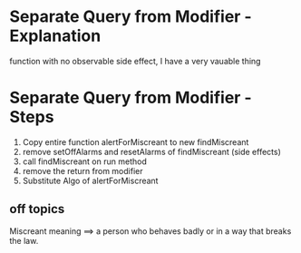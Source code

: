# Separate Query from Modifier - Explanation
function with no observable side effect, I have a very vauable thing

# Separate Query from Modifier - Steps
1. Copy entire function alertForMiscreant to new findMiscreant
2. remove setOffAlarms and resetAlarms of findMiscreant (side effects)
3. call findMiscreant on run method
4. remove the return from modifier
5. Substitute Algo of alertForMiscreant


## off topics
Miscreant meaning ==> a person who behaves badly or in a way that breaks the law.